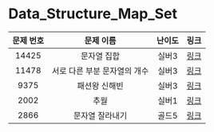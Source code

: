 # Data_Structure_Map_Set



|문제 번호|문제 이름|난이도|링크|
|:---:|:---:|:---:|:---:|
|14425|문자열 집합|실버3|[링크](https://github.com/Ian0121/baekjoon/blob/main/solution/Data_Structure_Map_Set/14425.cpp)|
|11478|서로 다른 부분 문자열의 개수|실버3|[링크](https://github.com/Ian0121/baekjoon/blob/main/solution/Data_Structure_Map_Set/11478.cpp)|
|9375|패션왕 신해빈|실버3|[링크](https://github.com/Ian0121/baekjoon/blob/main/solution/Data_Structure_Map_Set/9375.cpp)|
|2002|추월|실버1|[링크](https://github.com/Ian0121/baekjoon/blob/main/solution/Data_Structure_Map_Set/2002.cpp)|
|2866|문자열 잘라내기|골드5|[링크](https://github.com/Ian0121/baekjoon/blob/main/solution/Data_Structure_Map_Set/2866.cpp)|
